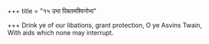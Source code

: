 +++
title = "१५ उभा पिबतमश्विनोभा"

+++
Drink ye of our libations, grant protection, O ye Asvins Twain,  
     With aids which none may interrupt.